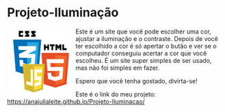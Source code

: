 # Projeto-Iluminação

<img src="imagens/html-css-js.png" alt="Logo" align="left" width="160">

Este é um site que você pode escolher uma cor, ajustar a iluminação e o contraste. Depois de você ter escolhido a cor é só apertar o butão e ver se o computador conseguiu acertar a cor que você escolheu. É um site super simples de ser usado, mas não foi simples em fazer. 

Espero que você tenha gostado, divirta-se!

Este é o link do meu projeto: https://anajulialeite.github.io/Projeto-Iluminacao/
